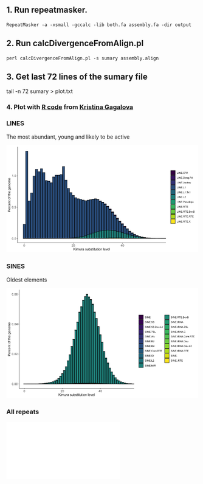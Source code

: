 ## 1. Run repeatmasker.

```
RepeatMasker -a -xsmall -gccalc -lib both.fa assembly.fa -dir output
```

## 2. Run calcDivergenceFromAlign.pl

```
perl calcDivergenceFromAlign.pl -s sumary assembly.align
```

## 3. Get last 72 lines of the sumary file

tail -n 72 sumary > plot.txt

### 4. Plot with [R code](/repeats/plot_kimura.R) from [Kristina Gagalova](https://github.com/KristinaGagalova) 


### LINES

The most abundant, young and likely to be active

![](/repeats/mChoDid1-LINEs.png)


### SINES

Oldest elements

![](/repeats/sines.png)

### All repeats

![](/repeats/all_repeats.pdf) 
